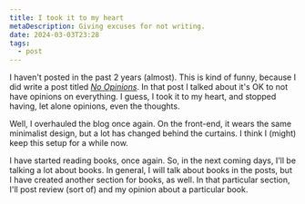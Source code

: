 ```yaml
---
title: I took it to my heart
metaDescription: Giving excuses for not writing.
date: 2024-03-03T23:28
tags:
  - post
---
```

I haven't posted in the past 2 years (almost). This is kind of funny, because I did write a post titled *[No Opinions](https://advik.uk/no-opinions/)*. In that post I talked about it's OK to not have opinions on everything. I guess, I took it to my heart, and stopped having, let alone opinions, even the thoughts.

Well, I overhauled the blog once again. On the front-end, it wears the same minimalist design, but a lot has changed behind the curtains. I think I (might) keep this setup for a while now.

I have started reading books, once again. So, in the next coming days, I'll be talking a lot about books. In general, I will talk about books in the posts, but I have created another section for books, as well. In that particular section, I'll post review (sort of) and my opinion about a particular book.

